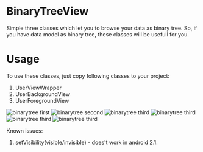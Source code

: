 BinaryTreeView
==============

Simple three classes which let you to browse your data as binary tree. So, if you have data model as binary tree, 
these classes will be usefull for you.

Usage
==============

To use these classes, just copy following classes to your project:
1. UserViewWrapper
2. UserBackgroundView 
3. UserForegroundView

![binarytree first](https://raw.github.com/jmodrako/BinaryTreeView/master/img/first.png)
![binarytree second](https://raw.github.com/jmodrako/BinaryTreeView/master/img/second.png)
![binarytree third](https://raw.github.com/jmodrako/BinaryTreeView/master/img/third.png)
![binarytree third](https://raw.github.com/jmodrako/BinaryTreeView/master/img/four.png)
![binarytree third](https://raw.github.com/jmodrako/BinaryTreeView/master/img/five.png)
![binarytree third](https://raw.github.com/jmodrako/BinaryTreeView/master/img/six.png)

Known issues:
1. setVisibility(visible/invisible) - does't work in android 2.1.
